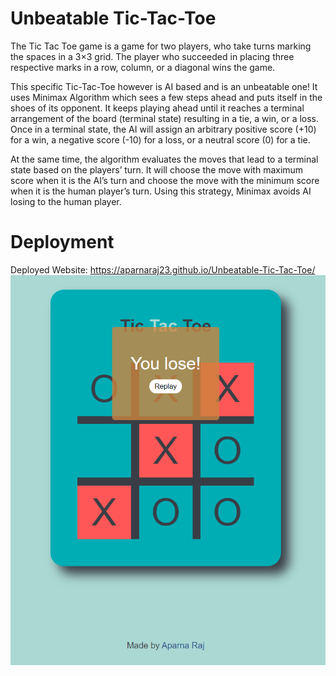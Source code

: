 # Unbeatable Tic-Tac-Toe
The Tic Tac Toe game is a game for two players, who take turns marking the spaces in a 3×3 grid. The player who succeeded in placing three respective marks in a row, column, or a diagonal wins the game. 

This specific Tic-Tac-Toe however is AI based and is an unbeatable one! It uses Minimax Algorithm which sees a few steps ahead and puts itself in the shoes of its opponent. It keeps playing ahead until it reaches a terminal arrangement of the board (terminal state) resulting in a tie, a win, or a loss. Once in a terminal state, the AI will assign an arbitrary positive score (+10) for a win, a negative score (-10) for a loss, or a neutral score (0) for a tie.

At the same time, the algorithm evaluates the moves that lead to a terminal state based on the players’ turn. It will choose the move with maximum score when it is the AI’s turn and choose the move with the minimum score when it is the human player’s turn. Using this strategy, Minimax avoids AI losing to the human player.

# Deployment
Deployed Website: https://aparnaraj23.github.io/Unbeatable-Tic-Tac-Toe/
![](screenshot.PNG)
